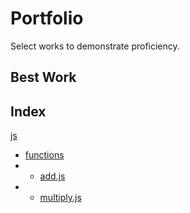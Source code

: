 # Portfolio
Select works to demonstrate proficiency.

## Best Work


## Index

[js](http://github.com/davidsmithitsandbox/portfolio/tree/master/js)
- [functions](http://github.com/davidsmithitsandbox/portfolio/tree/master/js/functions)
- - [add.js](http://github.com/davidsmithitsandbox/portfolio/tree/master/js/functions/add.js)
- - [multiply.js](http://github.com/davidsmithitsandbox/portfolio/tree/master/js/functions/multiply.js)